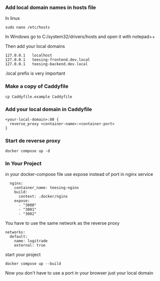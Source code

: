 ### Add local domain names in hosts file
In linux
```
sudo nano /etc/hosts
```

In Windows go to C:/system32/drivers/hosts and open it with notepad++

Then add your local domains
````
127.0.0.1   localhost
127.0.0.1   teesing-frontend.dev.local
127.0.0.1   teesing-backend.dev.local
````

.local prefix is very important

### Make a copy of Caddyfile

````
cp Caddyfile.example Caddyfile
````

### Add your local domain in Caddyfile

```
<your-local-domain>:80 {
  reverse_proxy <container-name>:<container-port>
}
```
### Start de reverse proxy
```
docker compose up -d
```

### In Your Project
in your docker-compose file use expose instead of port in nginx service

````
  nginx:
    container_name: teesing-nginx
    build:
      context: .docker/nginx
    expose:
      - "3000"
      - "3001"
      - "3002"
````

You have to use the same network as the reverse proxy

````
networks:
  default:
    name: logitrade
    external: true
````

start your project

```
docker compose up --build
```

Now you don't have to use a port in your browser just your local domain